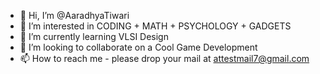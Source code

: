 - 👋 Hi, I’m @AaradhyaTiwari
- 👀 I’m interested in CODING + MATH + PSYCHOLOGY + GADGETS
- 🌱 I’m currently learning VLSI Design
- 💞️ I’m looking to collaborate on a Cool Game Development
- 📫 How to reach me - please drop your mail at attestmail7@gmail.com

<!---
AaradhyaTiwari/AaradhyaTiwari is a ✨ special ✨ repository because its `README.md` (this file) appears on your GitHub profile.
You can click the Preview link to take a look at your changes.
--->
